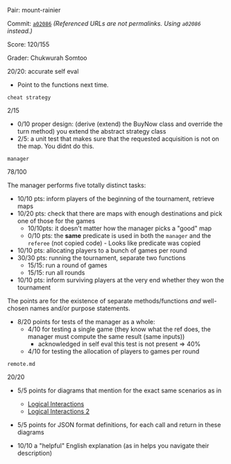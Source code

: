 Pair: mount-rainier

Commit: [`a02086`](https://github.ccs.neu.edu/CS4500-F21/mount-rainier/tree/a02086a0c4c2a52dc05f723eea8196b4f0a3a2a3) *(Referenced URLs are not permalinks. Using `a02086` instead.)*

Score: 120/155

Grader: Chukwurah Somtoo


20/20: accurate self eval
 - Point to the functions next time.

`cheat strategy`

2/15 

- 0/10 proper design: (derive (extend) the BuyNow class and override the turn method) you extend the abstract strategy class 
- 2/5: a unit test that makes sure that the requested acquisition is not on the map. You didnt do this. 

`manager`

78/100 

The manager performs five totally distinct tasks:

- 10/10 pts: inform players of the beginning of the tournament, retrieve maps
- 10/20 pts: check that there are maps with enough destinations and pick one of those for the games 
	- 10/10pts: it doesn't matter how the manager picks a "good" map 
	- 0/10 pts:  the **same** predicate is used in both the `manager` and the `referee` (not copied code) - Looks like predicate was copied
- 10/10 pts: allocating players to a bunch of games per round
- 30/30 pts: running the tournament, separate two functions
 	- 15/15: run a round of games
	- 15/15: run all rounds	
- 10/10 pts: inform surviving players at the very end whether they won the tournament

The points are for the existence of separate methods/functions _and_ well-chosen
names and/or purpose statements.

- 8/20 points for tests of the manager as a whole:
  - 4/10 for testing a single game (they know what the ref does, the manager must compute the same result (same inputs))
    - acknowledged in self eval this test is not present => 40%
  - 4/10 for testing the allocation of players to games per round

`remote.md`

20/20 

- 5/5 points for diagrams that mention for the exact same scenarios as in
  - [Logical Interactions](https://www.ccs.neu.edu/home/matthias/4500-f21/local_protocol.html)
  - [Logical Interactions 2](https://www.ccs.neu.edu/home/matthias/4500-f21/manager_protocol.html)

- 5/5 points for JSON format definitions, for each call and return in these diagrams

- 10/10 a "helpful" English explanation (as in helps you navigate their description)

